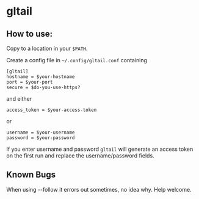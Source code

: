 # gltail

## How to use:

Copy to a location in your `$PATH`.

Create a config file in `~/.config/gltail.conf` containing

```
[gltail]
hostname = $your-hostname
port = $your-port
secure = $do-you-use-https?
```

and either 

```
access_token = $your-access-token
```

or

```
username = $your-username
password = $your-password
```

If you enter username and password `gltail` will generate an access token on the first run and replace the username/password fields.

## Known Bugs

When using --follow it errors out sometimes, no idea why. Help welcome.
